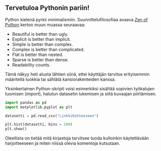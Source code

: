 ## Tervetuloa Pythonin pariin!

Python kielenä pyrkii minimalismiin. Suunnittelufilosofiaa avaava [Zen of Python](https://en.wikipedia.org/wiki/Zen_of_Python) kertoo muun muassa seuraavaa:

- Beautiful is better than ugly.
- Explicit is better than implicit.
- Simple is better than complex.
- Complex is better than complicated.
- Flat is better than nested.
- Sparse is better than dense.
- Readability counts.

Tämä näkyy heti alusta lähtien siinä, ettei käyttäjän tarvitse erityisemmin määritellä luokkia tai sählätä kansiorakenteiden kanssa.

Yksinkertainen Python-skripti voisi esimerkiksi sisältää sopivien työkalujen tuomisen (*import*), halutun datasetin lukemisen ja siitä kuvaajan piirtämisen.

````python
import pandas as pd
import matplotlib.pyplot as plt

datasetti = pd.read_csv("LinkkiKohteeseen")

plt.hist(datasetti, bins = 100)
plt.show()
````

Oleellista on tietää mitä kirjastoja tarvitsee tuoda kulloinkin käytettävään harjoitteeseen ja miten niissä olevia komentoja kutsutaan.
